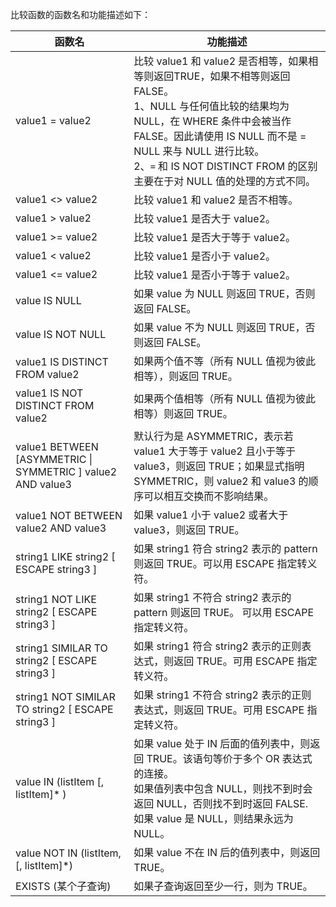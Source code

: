 比较函数的函数名和功能描述如下：

| 函数名 | 功能描述 |
| ----- | ----- |
| value1 = value2 | 比较 value1 和 value2 是否相等，如果相等则返回TRUE，如果不相等则返回 FALSE。<br>1、NULL 与任何值比较的结果均为 NULL，在 WHERE 条件中会被当作 FALSE。因此请使用 IS NULL 而不是 = NULL 来与 NULL 进行比较。<br> 2、`=` 和 IS NOT DISTINCT FROM 的区别主要在于对 NULL 值的处理的方式不同。|
| value1 <> value2  | 比较 value1 和 value2 是否不相等。|
| value1 > value2 | 比较 value1 是否大于 value2。|
| value1 >= value2  | 比较 value1 是否大于等于 value2。|
| value1 < value2 | 比较 value1 是否小于 value2。|
| value1 <= value2  | 比较 value1 是否小于等于 value2。|
| value IS NULL | 如果 value 为 NULL 则返回 TRUE，否则返回 FALSE。|
| value IS NOT NULL | 如果 value 不为 NULL 则返回 TRUE，否则返回 FALSE。|
| value1 IS DISTINCT FROM value2  | 如果两个值不等（所有 NULL 值视为彼此相等），则返回 TRUE。|
| value1 IS NOT DISTINCT FROM value2  | 如果两个值相等（所有 NULL 值视为彼此相等）则返回 TRUE。|
| value1 BETWEEN [ASYMMETRIC &#124; SYMMETRIC ] value2 AND value3 | 默认行为是 ASYMMETRIC，表示若 value1 大于等于 value2 且小于等于 value3，则返回 TRUE；如果显式指明 SYMMETRIC，则 value2 和 value3 的顺序可以相互交换而不影响结果。|
| value1 NOT BETWEEN value2 AND value3	| 如果 value1 小于 value2 或者大于 value3，则返回 TRUE。|
| string1 LIKE string2 [ ESCAPE string3 ]	| 如果 string1 符合 string2 表示的 pattern 则返回 TRUE。可以用 ESCAPE 指定转义符。|
| string1 NOT LIKE string2 [ ESCAPE string3 ]	| 如果 string1 不符合 string2 表示的 pattern 则返回 TRUE。 可以用 ESCAPE 指定转义符。|
| string1 SIMILAR TO string2 [ ESCAPE string3 ]	| 如果 string1 符合 string2 表示的正则表达式，则返回 TRUE。可用 ESCAPE 指定转义符。|
| string1 NOT SIMILAR TO string2 [ ESCAPE string3 ]	| 如果 string1 不符合 string2 表示的正则表达式，则返回 TRUE。可用 ESCAPE 指定转义符。|
| value IN (listItem [, listItem]\* )	|如果 value 处于 IN 后面的值列表中，则返回 TRUE。该语句等价于多个 OR 表达式的连接。<br>如果值列表中包含 NULL，则找不到时会返回 NULL，否则找不到时返回 FALSE. 如果 value 是 NULL，则结果永远为 NULL。|
| value NOT IN (listItem, [, listItem]\*)	| 如果 value 不在 IN 后的值列表中，则返回 TRUE。|
| EXISTS (某个子查询)	|  如果子查询返回至少一行，则为 TRUE。|
